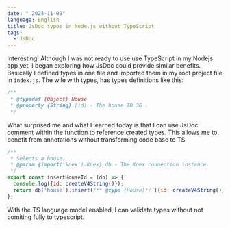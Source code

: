 ```yaml
---
date: " 2024-11-09"
language: English
title: JsDoc types in Node.js without TypeScript
tags:
  - JsDoc
---
```

Interesting! Although I was not ready to use  use TypeScript in my Nodejs app yet, I began exploring how JsDoc could provide similar benefits. Basically I defined types in one file and imported them in my root project file in `index.js`. The wile with types, has types definitions like this:

```js
/**
 * @typedef {Object} House
 * @property {String} [id] - The house ID 36 .
 */
```

What surprised me and what I learned today is that I can use JsDoc comment within the function to reference created types. This allows me to benefit from annotations without transforming code base to TS. 

```js
/**
 * Selects a house.
 * @param {import('knex').Knex} db - The Knex connection instance.
 */
export const insertHouseId = (db) => {
  console.log({id: createV4String()});
  return db('house').insert(/** @type {House}*/ ({id: createV4String()}));
};
```

With the TS language model enabled, I can validate types without not comiting fully to typescript. 
